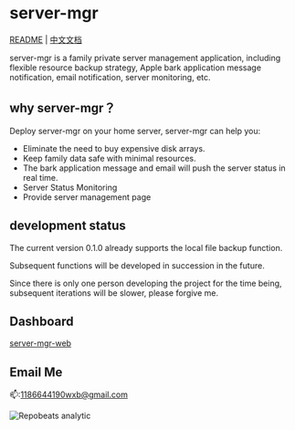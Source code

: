 # server-mgr


[README](README.md) | [中文文档](README_zh.md)

server-mgr is a family private server management application, including flexible resource backup strategy, Apple bark application message notification, email notification, server monitoring, etc.

## why server-mgr？

Deploy server-mgr on your home server, server-mgr can help you:

* Eliminate the need to buy expensive disk arrays.
* Keep family data safe with minimal resources.
* The bark application message and email will push the server status in real time.
* Server Status Monitoring
* Provide server management page

## development status

The current version 0.1.0 already supports the local file backup function.

Subsequent functions will be developed in succession in the future.

Since there is only one person developing the project for the time being, subsequent iterations will be slower, please forgive me.

## Dashboard

[server-mgr-web](https://github.com/newbiebo/server-mgr-web/tree/master)

## Email Me

📫:1186644190wxb@gmail.com

![Repobeats analytic](https://repobeats.axiom.co/api/embed/37feeaf5e311f5920acab4b589a37d1465b08c5e.svg "Repobeats analytics image")




